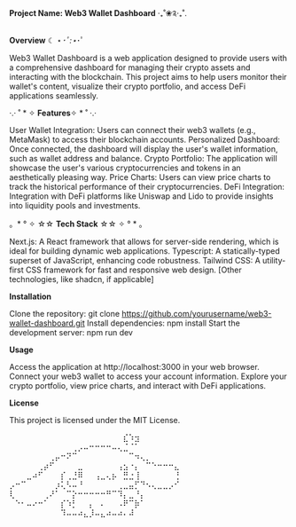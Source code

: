 **Project Name: Web3 Wallet Dashboard**
‧₊˚❀༉‧₊˚.

**Overview** ☾ ⋆*･ﾟ:⋆*･ﾟ

Web3 Wallet Dashboard is a web application designed to provide users with a comprehensive dashboard for managing their crypto assets and interacting with the blockchain. 
This project aims to help users monitor their wallet's content, visualize their crypto portfolio, and access DeFi applications seamlessly.

·.· ˚ * ✧ **Features**✧ * ˚ ·.·

User Wallet Integration: Users can connect their web3 wallets (e.g., MetaMask) to access their blockchain accounts.
Personalized Dashboard: Once connected, the dashboard will display the user's wallet information, such as wallet address and balance.
Crypto Portfolio: The application will showcase the user's various cryptocurrencies and tokens in an aesthetically pleasing way.
Price Charts: Users can view price charts to track the historical performance of their cryptocurrencies.
DeFi Integration: Integration with DeFi platforms like Uniswap and Lido to provide insights into liquidity pools and investments.

。* ​° ✧ ☆☆ **Tech Stack** ☆☆ ✧ ​° * 。

Next.js: A React framework that allows for server-side rendering, which is ideal for building dynamic web applications.
Typescript: A statically-typed superset of JavaScript, enhancing code robustness.
Tailwind CSS: A utility-first CSS framework for fast and responsive web design.
[Other technologies, like shadcn, if applicable]

**Installation**

Clone the repository: git clone https://github.com/yourusername/web3-wallet-dashboard.git
Install dependencies: npm install
Start the development server: npm run dev

**Usage**

Access the application at http://localhost:3000 in your web browser.
Connect your web3 wallet to access your account information.
Explore your crypto portfolio, view price charts, and interact with DeFi applications.

**License**

This project is licensed under the MIT License.

⠀⠀⠀⠀⠀⠀⠀⠀⠀⠀⠀⠀⠀⠀⠀⠀⠀⠀⠀⠀⣎⠱⣲⠀⠀⠀⠀⠀⠀⠀
⠀⠀⠀⠀⠀⠀⠀⠀⠀⠀⠀⢀⡠⠤⠒⠒⠒⠒⠤⢄⣈⠈⠁⠀⠀⠀⠀⠀⠀⠀
⠀⠀⠀⠀⠀⠀⠀⢀⡤⠒⠝⠉⠀⠀⠀⠀⠀⠀⠀⠀⠀⠉⠲⢄⡀⠀⠀⠀⠀⠀
⠀⠀⠀⠀⠀⢀⡴⠋⠀⠀⠀⠀⣀⠀⠀⠀⠀⠀⠀⢠⣢⠐⡄⠀⠉⠑⠒⠒⠒⣄
⠀⠀⠀⣀⠴⠋⠀⠀⠀⡎⢀⣘⠿⠀⠀⢠⣀⢄⡦⠀⣛⣐⢸⠀⠀⠀⠀⠀⠀⢘
⡠⠒⠉⠀⠀⠀⠀⠀⡰⢅⠣⠤⠘⠀⠀⠀⠀⠀⠀⢀⣀⣤⡋⠙⠢⢄⣀⣀⡠⠊
⢇⠀⠀⠀⠀⠀⢀⠜⠁⠀⠉⡕⠒⠒⠒⠒⠒⠛⠉⠹⡄⣀⠘⡄⠀⠀⠀⠀⠀⠀
⠀⠑⠂⠤⠔⠒⠁⠀⠀⡎⠱⡃⠀⠀⡄⠀⠄⠀⠀⠠⠟⠉⡷⠁⠀⠀⠀⠀⠀⠀
⠀⠀⠀⠀⠀⠀⠀⠀⠀⠹⠤⠤⠴⣄⡸⠤⣄⠴⠤⠴⠄⠼⠀⠀
